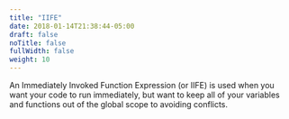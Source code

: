 ```yaml
---
title: "IIFE"
date: 2018-01-14T21:38:44-05:00
draft: false
noTitle: false
fullWidth: false
weight: 10
---
```


An Immediately Invoked Function Expression (or IIFE) is used when you want your code to run immediately, but want to keep all of your variables and functions out of the global scope to avoiding conflicts.